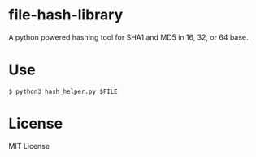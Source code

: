 # file-hash-library

A python powered hashing tool for SHA1 and MD5 in 16, 32, or 64 base.

# Use

```
$ python3 hash_helper.py $FILE
```

# License

MIT License
